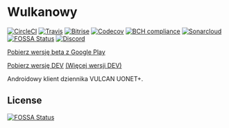 # Wulkanowy

[![CircleCI](https://img.shields.io/circleci/project/github/wulkanowy/wulkanowy/master.svg?style=flat-square)](https://circleci.com/gh/wulkanowy/wulkanowy)
[![Travis](https://img.shields.io/travis/com/wulkanowy/wulkanowy/master.svg?style=flat-square)](https://travis-ci.com/wulkanowy/wulkanowy)
[![Bitrise](https://img.shields.io/bitrise/daeff1893f3c8128/master.svg?token=Hjm1ACamk86JDeVVJHOeqQ&style=flat-square)](https://www.bitrise.io/app/daeff1893f3c8128)
[![Codecov](https://img.shields.io/codecov/c/github/wulkanowy/wulkanowy/master.svg?style=flat-square)](https://codecov.io/gh/wulkanowy/wulkanowy)
[![BCH compliance](https://bettercodehub.com/edge/badge/wulkanowy/wulkanowy?branch=master)](https://bettercodehub.com/)
[![Sonarcloud](https://sonarcloud.io/api/project_badges/measure?project=io.github.wulkanowy%3Aapp&metric=sqale_rating)](https://sonarcloud.io/dashboard?id=io.github.wulkanowy%3Aapp)
[![FOSSA Status](https://app.fossa.io/api/projects/custom%2B5644%2Fgit%40github.com%3Awulkanowy%2Fwulkanowy.git.svg?type=shield)](https://app.fossa.io/projects/custom%2B5644%2Fgit%40github.com%3Awulkanowy%2Fwulkanowy.git?ref=badge_shield)
[![Discord](https://img.shields.io/discord/390889354199040011.svg?style=flat-square)](https://discord.gg/vccAQBr)

[Pobierz wersję beta z Google Play](https://play.google.com/store/apps/details?id=io.github.wulkanowy&amp;utm_source=vcs)

[Pobierz wersję DEV](https://bitrise-redirector.herokuapp.com/v0.1/apps/daeff1893f3c8128/builds/master/artifacts/0)
[(Więcej wersji DEV)](https://wulkanowy.github.io/dev.html)

Androidowy klient dziennika VULCAN UONET+.


## License

[![FOSSA Status](https://app.fossa.io/api/projects/custom%2B5644%2Fgit%40github.com%3Awulkanowy%2Fwulkanowy.git.svg?type=large)](https://app.fossa.io/projects/custom%2B5644%2Fgit%40github.com%3Awulkanowy%2Fwulkanowy.git?ref=badge_large)
